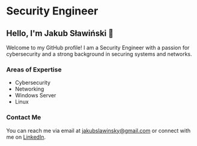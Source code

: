 # Security Engineer

## Hello, I'm Jakub Sławiński 👋

Welcome to my GitHub profile! I am a Security Engineer with a passion for cybersecurity and a strong background in securing systems and networks.

### Areas of Expertise

- Cybersecurity
- Networking
- Windows Server
- Linux

### Contact Me

You can reach me via email at jakubslawinsky@gmail.com or connect with me on [LinkedIn](https://www.linkedin.com/in/jakubslawinsky/).

